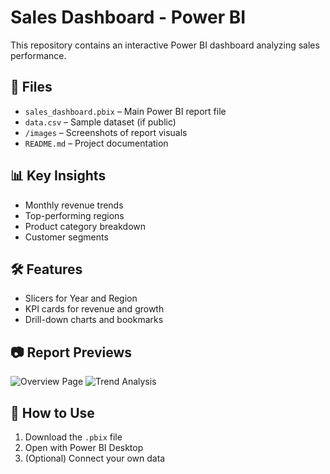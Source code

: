 # Sales Dashboard - Power BI

This repository contains an interactive Power BI dashboard analyzing sales performance.

## 📁 Files

- `sales_dashboard.pbix` – Main Power BI report file
- `data.csv` – Sample dataset (if public)
- `/images` – Screenshots of report visuals
- `README.md` – Project documentation

## 📊 Key Insights

- Monthly revenue trends
- Top-performing regions
- Product category breakdown
- Customer segments

## 🛠 Features

- Slicers for Year and Region
- KPI cards for revenue and growth
- Drill-down charts and bookmarks

## 📷 Report Previews

![Overview Page](images/overview.png)
![Trend Analysis](images/trends.png)

## 🚀 How to Use

1. Download the `.pbix` file
2. Open with Power BI Desktop
3. (Optional) Connect your own data